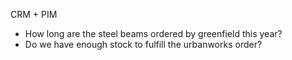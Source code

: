 CRM + PIM
- How long are the steel beams ordered by greenfield this year?
- Do we have enough stock to fulfill the urbanworks order?
